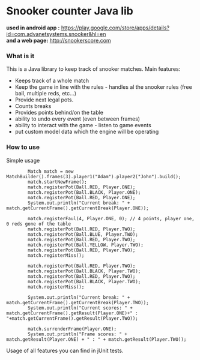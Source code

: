# Snooker counter Java lib #

**used in android app :** <https://play.google.com/store/apps/details?id=com.advanetsystems.snooker&hl=en><br>
**and a web page:** <http://snookerscore.com><br>

### What is it ###
This is a Java library to keep track of snooker matches. Main features:

- Keeps track of a whole match
- Keep the game in line with the rules - handles al the snooker rules (free ball, multiple reds, etc...)
- Provide next legal pots.
- Counts breaks
- Provides points behind/on the table
- ability to undo every event (even between frames)
- ability to interact with the game - listen to game events
- put custom model data which the engine will be operating

### How to use ###

Simple usage

```
        Match match = new MatchBuilder().frames(3).player1("Adam").player2("John").build();
        match.startNewFrame();
        match.registerPot(Ball.RED, Player.ONE);
        match.registerPot(Ball.BLACK, Player.ONE);
        match.registerPot(Ball.RED, Player.ONE);
        System.out.println("Current break: " + match.getCurrentFrame().getCurrentBreak(Player.ONE));

        match.registerFaul(4, Player.ONE, 0); // 4 points, player one, 0 reds gone of the table
        match.registerPot(Ball.RED, Player.TWO);
        match.registerPot(Ball.BLUE, Player.TWO);
        match.registerPot(Ball.RED, Player.TWO);
        match.registerPot(Ball.YELLOW, Player.TWO);
        match.registerPot(Ball.RED, Player.TWO);
        match.registerMiss();

        match.registerPot(Ball.RED, Player.TWO);
        match.registerPot(Ball.BLACK, Player.TWO);
        match.registerPot(Ball.RED, Player.TWO);
        match.registerPot(Ball.BLACK, Player.TWO);
        match.registerMiss();

        System.out.println("Current break: " + match.getCurrentFrame().getCurrentBreak(Player.TWO));
        System.out.println("Current scores: " + match.getCurrentFrame().getResult(Player.ONE)+" : "+match.getCurrentFrame().getResult(Player.TWO));

        match.surrenderFrame(Player.ONE);
        System.out.println("Frame scores: " + match.getResult(Player.ONE) + " : " + match.getResult(Player.TWO));
```

Usage of all features you can find in jUnit tests.